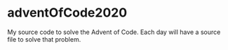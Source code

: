 # adventOfCode2020

My source code to solve the Advent of Code. Each day will have a source file to solve that problem.
